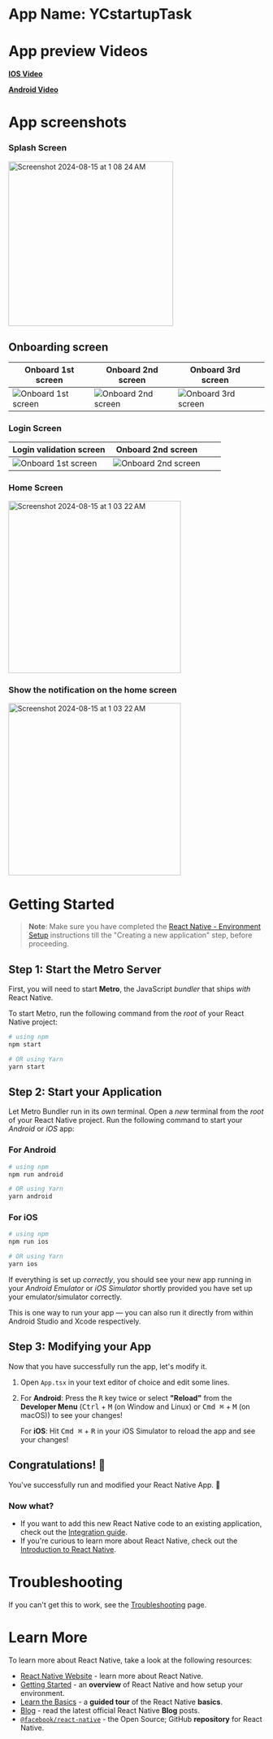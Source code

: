 # App Name: YCstartupTask

# App preview Videos 
[**IOS Video**](https://drive.google.com/file/d/1ZukRGVHm1Q6E7pgtiPee1dBn5ssmcrTO/view?usp=sharing) 

[**Android Video**](https://drive.google.com/file/d/1fl9ecrQk1r93ANDIRG4CwFYQD_kqyjkG/view?usp=sharing) 



# App screenshots

### Splash Screen

<img width="324" alt="Screenshot 2024-08-15 at 1 08 24 AM" src="https://github.com/user-attachments/assets/76dd30d8-874e-437f-a33f-e5ff683e082f">

## Onboarding screen

| Onboard 1st screen | Onboard 2nd screen | Onboard 3rd screen | |
|--------------------|--------------------|--------------------|--------------------|
| ![Onboard 1st screen](https://github.com/user-attachments/assets/1a52cf5a-010b-46c7-b59b-84a0bf687a03) | ![Onboard 2nd screen](https://github.com/user-attachments/assets/d072d4aa-2b3e-46ad-8e67-d62108e3143f) | ![Onboard 3rd screen](https://github.com/user-attachments/assets/6b36951c-523e-4084-9f35-a1397f5b8159)  |


### Login Screen
| Login validation screen | Onboard 2nd screen |  | |
|--------------------|--------------------|--------------------|--------------------|
| ![Onboard 1st screen](https://github.com/user-attachments/assets/1e4006a9-36c9-4a66-bcd0-218c4bf2371b) | ![Onboard 2nd screen](https://github.com/user-attachments/assets/0a9dd423-3ea6-4b6f-88fa-df27781fcffd) |  


### Home Screen

<img width="339" alt="Screenshot 2024-08-15 at 1 03 22 AM" src="https://github.com/user-attachments/assets/4edffb4d-e6b9-4299-9ff3-64ea1bfe93c8">


### Show the notification on the home screen

<img width="339" alt="Screenshot 2024-08-15 at 1 03 22 AM" src="https://github.com/user-attachments/assets/10691ff8-eb37-42ac-9e31-0e96416db950">


# Getting Started

>**Note**: Make sure you have completed the [React Native - Environment Setup](https://reactnative.dev/docs/environment-setup) instructions till the "Creating a new application" step, before proceeding.

## Step 1: Start the Metro Server

First, you will need to start **Metro**, the JavaScript _bundler_ that ships _with_ React Native.

To start Metro, run the following command from the _root_ of your React Native project:

```bash
# using npm
npm start

# OR using Yarn
yarn start
```

## Step 2: Start your Application

Let Metro Bundler run in its _own_ terminal. Open a _new_ terminal from the _root_ of your React Native project. Run the following command to start your _Android_ or _iOS_ app:

### For Android

```bash
# using npm
npm run android

# OR using Yarn
yarn android
```

### For iOS

```bash
# using npm
npm run ios

# OR using Yarn
yarn ios
```

If everything is set up _correctly_, you should see your new app running in your _Android Emulator_ or _iOS Simulator_ shortly provided you have set up your emulator/simulator correctly.

This is one way to run your app — you can also run it directly from within Android Studio and Xcode respectively.

## Step 3: Modifying your App

Now that you have successfully run the app, let's modify it.

1. Open `App.tsx` in your text editor of choice and edit some lines.
2. For **Android**: Press the <kbd>R</kbd> key twice or select **"Reload"** from the **Developer Menu** (<kbd>Ctrl</kbd> + <kbd>M</kbd> (on Window and Linux) or <kbd>Cmd ⌘</kbd> + <kbd>M</kbd> (on macOS)) to see your changes!

   For **iOS**: Hit <kbd>Cmd ⌘</kbd> + <kbd>R</kbd> in your iOS Simulator to reload the app and see your changes!

## Congratulations! :tada:

You've successfully run and modified your React Native App. :partying_face:

### Now what?

- If you want to add this new React Native code to an existing application, check out the [Integration guide](https://reactnative.dev/docs/integration-with-existing-apps).
- If you're curious to learn more about React Native, check out the [Introduction to React Native](https://reactnative.dev/docs/getting-started).

# Troubleshooting

If you can't get this to work, see the [Troubleshooting](https://reactnative.dev/docs/troubleshooting) page.

# Learn More

To learn more about React Native, take a look at the following resources:

- [React Native Website](https://reactnative.dev) - learn more about React Native.
- [Getting Started](https://reactnative.dev/docs/environment-setup) - an **overview** of React Native and how setup your environment.
- [Learn the Basics](https://reactnative.dev/docs/getting-started) - a **guided tour** of the React Native **basics**.
- [Blog](https://reactnative.dev/blog) - read the latest official React Native **Blog** posts.
- [`@facebook/react-native`](https://github.com/facebook/react-native) - the Open Source; GitHub **repository** for React Native.










